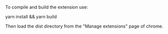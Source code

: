 To compile and build the extension use:

yarn install && yarn build

Then load the dist directory from the "Manage extensions" page of chrome.


